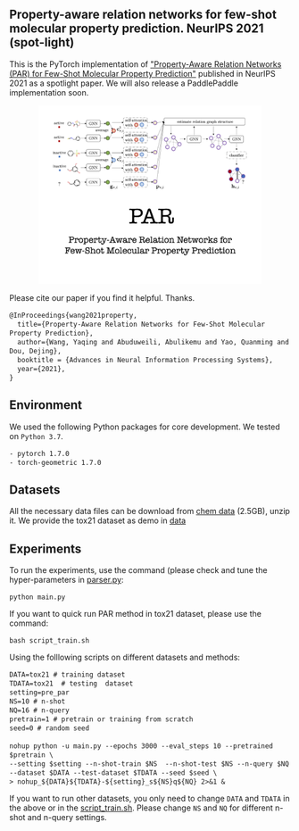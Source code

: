 ## Property-aware relation networks for few-shot molecular property prediction. NeurIPS 2021 (spot-light)

This is the PyTorch implementation of ["Property-Aware Relation Networks (PAR) for Few-Shot Molecular Property Prediction"](https://papers.nips.cc/paper/2021/hash/91bc333f6967019ac47b49ca0f2fa757-Abstract.html) published in NeurIPS 2021 as a spotlight paper. 
We will also release a PaddlePaddle implementation soon. 

<p align="center"><img src="PAR-thumbnail.png" alt="logo" width="400px" />

Please cite our paper if you find it helpful. Thanks. 
```
@InProceedings{wang2021property,
  title={Property-Aware Relation Networks for Few-Shot Molecular Property Prediction},
  author={Wang, Yaqing and Abuduweili, Abulikemu and Yao, Quanming and Dou, Dejing},
  booktitle = {Advances in Neural Information Processing Systems},
  year={2021},
}
```

## Environment  
We used the following Python packages for core development. We tested on `Python 3.7`.
```
- pytorch 1.7.0
- torch-geometric 1.7.0
```

## Datasets 
All the necessary data files can be download from [chem data](http://snap.stanford.edu/gnn-pretrain/data/chem_dataset.zip) (2.5GB), unzip it.
We provide the tox21 dataset as demo in [data](data)

## Experiments
To run the experiments, use the command (please check and tune the hyper-parameters in [parser.py](parser.py):
```
python main.py
```

If you want to quick run PAR method in tox21 dataset, please use the command:
```
bash script_train.sh
```


Using the folllowing scripts on different datasets and methods:
 ```
DATA=tox21 # training dataset
TDATA=tox21  # testing  dataset
setting=pre_par
NS=10 # n-shot
NQ=16 # n-query
pretrain=1 # pretrain or training from scratch
seed=0 # random seed

nohup python -u main.py --epochs 3000 --eval_steps 10 --pretrained $pretrain \
--setting $setting --n-shot-train $NS  --n-shot-test $NS --n-query $NQ --dataset $DATA --test-dataset $TDATA --seed $seed \
> nohup_${DATA}${TDATA}-${setting}_s${NS}q${NQ} 2>&1 &
 ```
If you want to run other datasets, you only need to change `DATA` and `TDATA` in the above or in the [script_train.sh](script_train.sh). 
Please change `NS` and `NQ` for different n-shot and n-query settings.

